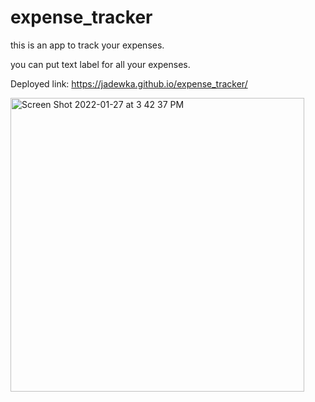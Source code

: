 # expense_tracker

this is an app to track your expenses.

you can put text label for all your expenses.

Deployed link: https://jadewka.github.io/expense_tracker/

<img width="470" alt="Screen Shot 2022-01-27 at 3 42 37 PM" src="https://user-images.githubusercontent.com/78435515/151442046-671cc749-a1c7-419f-b21a-588da10df277.png">
